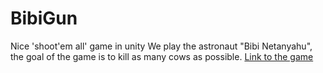 # BibiGun
Nice 'shoot'em all' game in unity
 We play the astronaut "Bibi Netanyahu", the goal of the game is to kill as many cows as possible.
[Link to the game](https://maoz-grossman.itch.io/bibigun)
